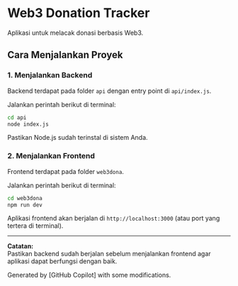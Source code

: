 # Web3 Donation Tracker

Aplikasi untuk melacak donasi berbasis Web3.

## Cara Menjalankan Proyek

### 1. Menjalankan Backend

Backend terdapat pada folder `api` dengan entry point di `api/index.js`.

Jalankan perintah berikut di terminal:

```bash
cd api
node index.js
```

Pastikan Node.js sudah terinstal di sistem Anda.

### 2. Menjalankan Frontend

Frontend terdapat pada folder `web3dona`.

Jalankan perintah berikut di terminal:

```bash
cd web3dona
npm run dev
```

Aplikasi frontend akan berjalan di `http://localhost:3000` (atau port yang tertera di terminal).

---

**Catatan:**  
Pastikan backend sudah berjalan sebelum menjalankan frontend agar aplikasi dapat berfungsi dengan baik.

Generated by [GitHub Copilot] with some modifications.

